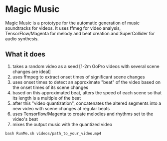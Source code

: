 # Magic Music

Magic Music is a prototype for the automatic generation of music soundtracks for videos. It uses ffmeg for video analysis, TensorFlow/Magenta for melody and beat creation and SuperCollider for audio synthesis.

## What it does

1. takes a random video as a seed [1-2m GoPro videos with several scene changes are ideal]
2. uses ffmpeg to extract onset times of significant scene changes
3. uses onset times to detect an approximate "beat" of the video based on the onset times of its scene changes
4. based on this approximated beat, alters the speed of each scene so that its length is a multiple of the beat
5. after this "video quantization", concatenates the altered segments into a new video with scene changes at regular beats
6. uses Tensorflow/Magenta to create melodies and rhythms set to the video's beat
7. mixes the output music with the quantized video

`bash RunMe.sh videos/path_to_your_video.mp4`
